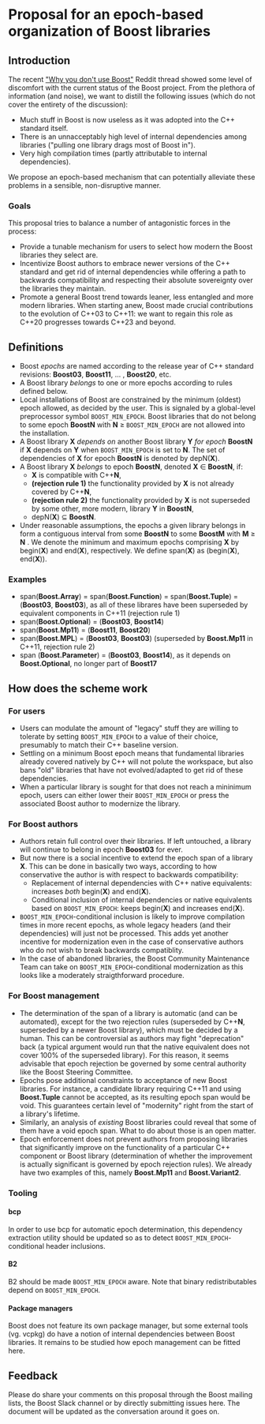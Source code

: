 # Proposal for an epoch-based organization of Boost libraries

## Introduction

The recent ["Why you don't use Boost"](https://www.reddit.com/r/cpp/comments/gfowpq/why_you_dont_use_boost/) Reddit thread showed some level of discomfort with the current status of the Boost project. From the plethora of information (and noise), we want to distill the following issues (which do not cover the entirety of the discussion):

* Much stuff in Boost is now useless as it was adopted into the C++ standard itself.
* There is an unnacceptably high level of internal dependencies among libraries ("pulling one library drags most of Boost in").
* Very high compilation times (partly attributable to internal dependencies).

We propose an epoch-based mechanism that can potentially alleviate these problems in a sensible, non-disruptive manner.

### Goals

This proposal tries to balance a number of antagonistic forces in the process:

* Provide a tunable mechanism for users to select how modern the Boost libraries they select are.
* Incentivize Boost authors to embrace newer versions of the C++ standard and get rid of internal dependencies while offering a path to  backwards compatibility and respecting their absolute sovereignty over the libraries they maintain.
* Promote a general Boost trend towards leaner, less entangled and more modern libraries. When starting anew, Boost made crucial contributions to the evolution of C++03 to C++11: we want to regain this role as C++20 progresses towards C++23 and beyond.

## Definitions

* Boost _epochs_ are named according to the release year of C++ standard revisions: **Boost03**, **Boost11**, ... , **Boost20**, etc.
* A Boost library _belongs_ to one or more epochs according to rules defined below.
* Local installations of Boost are constrained by the minimum (oldest) epoch allowed, as decided by the user. This is signaled by a global-level preprocessor symbol `BOOST_MIN_EPOCH`. Boost libraries that do not belong to some epoch **BoostN** with **N** ≥ `BOOST_MIN_EPOCH` are not allowed into the installation.
* A Boost library **X** _depends on_ another Boost library **Y** _for epoch_ **BoostN** if **X** depends on **Y** when `BOOST_MIN_EPOCH` is set to **N**. The set of dependencies of **X** for epoch **BoostN** is denoted by depN(**X**).
* A Boost library **X** _belongs_ to epoch **BoostN**, denoted **X** ∈ **BoostN**,  if:
  * **X** is compatible with C++**N**,
  * **(rejection rule 1)** the functionality provided by **X** is not already covered by C++**N**,
  * **(rejection rule 2)** the functionality provided by **X** is not superseded by some other, more modern, library **Y** in **BoostN**,
  * depN(**X**) ⊆ **BoostN**.
* Under reasonable assumptions, the epochs a given library belongs in form a contiguous interval from some **BoostN** to some **BoostM** with **M** ≥ **N** . We denote the minimum and maximum epochs comprising **X** by begin(**X**) and end(**X**), respectively. We define span(**X**) as (begin(**X**), end(**X**)). 

### Examples

* span(**Boost.Array**) = span(**Boost.Function**) = span(**Boost.Tuple**) = (**Boost03**, **Boost03**), as all of these librares have been superseded by equivalent components in C++11 (rejection rule 1)
* span(**Boost.Optional**) = (**Boost03**, **Boost14**)
* span(**Boost.Mp11**) = (**Boost11**, **Boost20**)
* span(**Boost.MPL**) = (**Boost03**, **Boost03**) (superseded by **Boost.Mp11** in C++11, rejection rule 2)
* span (**Boost.Parameter**) = (**Boost03**, **Boost14**), as it depends on **Boost.Optional**, no longer part of **Boost17**

## How does the scheme work

### For users

* Users can modulate the amount of "legacy" stuff they are willing to tolerate by setting `BOOST_MIN_EPOCH` to a value of their choice, presumably to match their C++ baseline version.
* Settling on a minimum Boost epoch means that fundamental libraries already covered natively by C++ will not polute the workspace, but also bans "old" libraries that have not evolved/adapted to get rid of these dependencies.
* When a particular library is sought for that does not reach a mininimum epoch, users can either lower their `BOOST_MIN_EPOCH` or press the associated Boost author to modernize the library.

### For Boost authors

* Authors retain full control over their libraries. If left untouched, a library will continue to belong in epoch **Boost03** for ever.
* But now there is a social incentive to extend the epoch span of a library **X**. This can be done in basically two ways, according to how conservative the author is with respect to backwards compatibility:
  * Replacement of internal dependencies with C++ native equivalents: increases _both_ begin(**X**) and end(**X**).
  * Conditional inclusion of internal dependencies or native equivalents based on `BOOST_MIN_EPOCH`: keeps begin(**X**) and increases end(**X**).
* `BOOST_MIN_EPOCH`-conditional inclusion is likely to improve compilation times in more recent epochs, as whole legacy headers (and their dependencies) will just not be processed. This adds yet another incentive for modernization even in the case of conservative authors who do not wish to break backwards compatiblity.
* In the case of abandoned libraries, the Boost Community Maintenance Team can take on `BOOST_MIN_EPOCH`-conditional modernization as this looks like a moderately straigthforward procedure.

### For Boost management

* The determination of the span of a library is automatic (and can be automated), except for the two rejection rules (superseded by C++**N**, superseded by a newer Boost library), which must be decided by a human. This can be controversial as authors may fight "deprecation" back (a typical argument would run that the native equivalent does not cover 100% of the superseded library). For this reason, it seems advisable that epoch rejection be governed by some central authority like the Boost Steering Committee.
* Epochs pose additional constraints to acceptance of new Boost libraries. For instance, a candidate library requiring C++11 and using **Boost.Tuple** cannot be accepted, as its resulting epoch span would be void. This guarantees certain level of "modernity" right from the start of a library's lifetime.
* Similarly, an analysis of _existing_ Boost libraries could reveal that some of them have a void epoch span. What to do about those is an open matter.
* Epoch enforcement does not prevent authors from proposing libraries that significantly improve on the functionality of a particular C++ component or Boost library (determination of whether the improvement is actually significant is governed by epoch rejection rules). We already have two examples of this, namely **Boost.Mp11** and **Boost.Variant2**.

### Tooling

#### bcp

In order to use bcp for automatic epoch determination, this dependency extraction utility should be updated so as to detect `BOOST_MIN_EPOCH`-conditional header inclusions.

#### B2

B2 should be made `BOOST_MIN_EPOCH` aware. Note that binary redistributables depend on `BOOST_MIN_EPOCH`.

#### Package managers

Boost does not feature its own package manager, but some external tools (vg. vcpkg) do have a notion of internal dependencies between Boost libraries. It remains to be studied how epoch management can be fitted here.

## Feedback

Please do share your comments on this proposal through the Boost mailing lists, the Boost Slack channel or by directly submitting issues here. The document will be updated as the conversation around it goes on.
